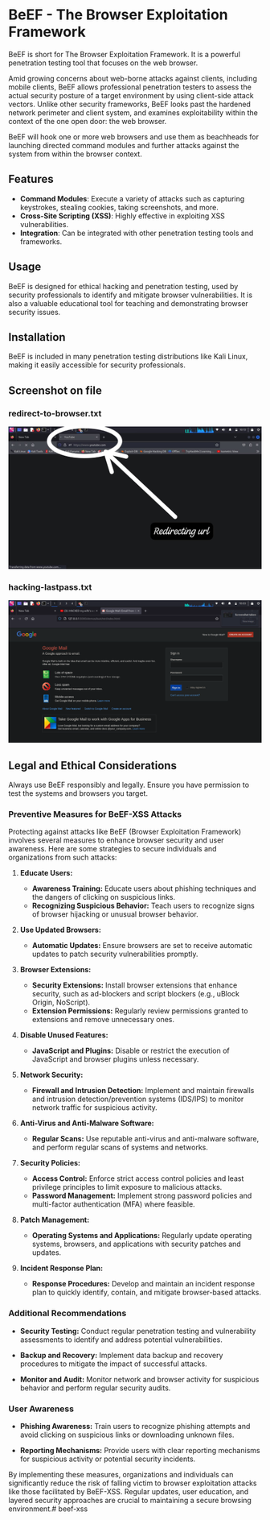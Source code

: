 # BeEF - The Browser Exploitation Framework

BeEF is short for The Browser Exploitation Framework. It is a powerful penetration testing tool that focuses on the web browser.

Amid growing concerns about web-borne attacks against clients, including mobile clients, BeEF allows professional penetration testers to assess the actual security posture of a target environment by using client-side attack vectors. Unlike other security frameworks, BeEF looks past the hardened network perimeter and client system, and examines exploitability within the context of the one open door: the web browser.

BeEF will hook one or more web browsers and use them as beachheads for launching directed command modules and further attacks against the system from within the browser context.

## Features

- **Command Modules**: Execute a variety of attacks such as capturing keystrokes, stealing cookies, taking screenshots, and more.
- **Cross-Site Scripting (XSS)**: Highly effective in exploiting XSS vulnerabilities.
- **Integration**: Can be integrated with other penetration testing tools and frameworks.

## Usage

BeEF is designed for ethical hacking and penetration testing, used by security professionals to identify and mitigate browser vulnerabilities. It is also a valuable educational tool for teaching and demonstrating browser security issues.

## Installation

BeEF is included in many penetration testing distributions like Kali Linux, making it easily accessible for security professionals.

## Screenshot on file

### redirect-to-browser.txt
![redirect-breef-urltogivenurl](/img/redirecting-url.jpeg)

### hacking-lastpass.txt
![](/img/googlemail.png)

## Legal and Ethical Considerations

Always use BeEF responsibly and legally. Ensure you have permission to test the systems and browsers you target.


### Preventive Measures for BeEF-XSS Attacks


Protecting against attacks like BeEF (Browser Exploitation Framework) involves several measures to enhance browser security and user awareness. Here are some strategies to secure individuals and organizations from such attacks:

1. **Educate Users:**
   - **Awareness Training:** Educate users about phishing techniques and the dangers of clicking on suspicious links.
   - **Recognizing Suspicious Behavior:** Teach users to recognize signs of browser hijacking or unusual browser behavior.

2. **Use Updated Browsers:**
   - **Automatic Updates:** Ensure browsers are set to receive automatic updates to patch security vulnerabilities promptly.

3. **Browser Extensions:**
   - **Security Extensions:** Install browser extensions that enhance security, such as ad-blockers and script blockers (e.g., uBlock Origin, NoScript).
   - **Extension Permissions:** Regularly review permissions granted to extensions and remove unnecessary ones.

4. **Disable Unused Features:**
   - **JavaScript and Plugins:** Disable or restrict the execution of JavaScript and browser plugins unless necessary.

5. **Network Security:**
   - **Firewall and Intrusion Detection:** Implement and maintain firewalls and intrusion detection/prevention systems (IDS/IPS) to monitor network traffic for suspicious activity.

6. **Anti-Virus and Anti-Malware Software:**
   - **Regular Scans:** Use reputable anti-virus and anti-malware software, and perform regular scans of systems and networks.

7. **Security Policies:**
   - **Access Control:** Enforce strict access control policies and least privilege principles to limit exposure to malicious attacks.
   - **Password Management:** Implement strong password policies and multi-factor authentication (MFA) where feasible.

8. **Patch Management:**
   - **Operating Systems and Applications:** Regularly update operating systems, browsers, and applications with security patches and updates.

9. **Incident Response Plan:**
   - **Response Procedures:** Develop and maintain an incident response plan to quickly identify, contain, and mitigate browser-based attacks.

### Additional Recommendations

- **Security Testing:** Conduct regular penetration testing and vulnerability assessments to identify and address potential vulnerabilities.
  
- **Backup and Recovery:** Implement data backup and recovery procedures to mitigate the impact of successful attacks.

- **Monitor and Audit:** Monitor network and browser activity for suspicious behavior and perform regular security audits.

### User Awareness

- **Phishing Awareness:** Train users to recognize phishing attempts and avoid clicking on suspicious links or downloading unknown files.

- **Reporting Mechanisms:** Provide users with clear reporting mechanisms for suspicious activity or potential security incidents.

By implementing these measures, organizations and individuals can significantly reduce the risk of falling victim to browser exploitation attacks like those facilitated by BeEF-XSS. Regular updates, user education, and layered security approaches are crucial to maintaining a secure browsing environment.# beef-xss
